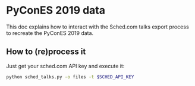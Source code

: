 # PyConES 2019 data

This doc explains how to interact with the Sched.com talks export process to recreate the PyConES 2019 data.


## How to (re)process it

Just get your sched.com API key and execute it:

```sh
python sched_talks.py -o files -t $SCHED_API_KEY
```

```
